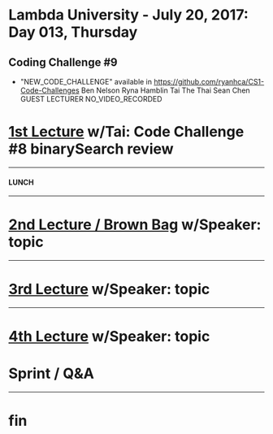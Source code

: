 # Lambda University - July 20, 2017: Day 013, Thursday
## Coding Challenge #9
- "NEW_CODE_CHALLENGE" available in https://github.com/ryanhca/CS1-Code-Challenges
Ben Nelson
Ryna Hamblin
Tai The Thai
Sean Chen
GUEST LECTURER
NO_VIDEO_RECORDED
# [1st Lecture](VIDEO_RECORDED_NOT_POSTED) w/Tai: Code Challenge #8 binarySearch review
***
#### LUNCH
***
# [2nd Lecture / Brown Bag](VIDEO_RECORDED_NOT_POSTED) w/Speaker: topic
***
# [3rd Lecture](VIDEO_RECORDED_NOT_POSTED) w/Speaker: topic
***
# [4th Lecture](VIDEO_RECORDED_NOT_POSTED) w/Speaker: topic
# Sprint / Q&A
***
# fin
